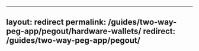
---
layout: redirect
permalink: /guides/two-way-peg-app/pegout/hardware-wallets/
redirect: /guides/two-way-peg-app/pegout/
---